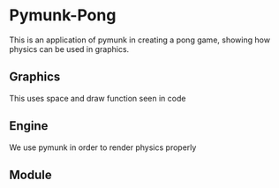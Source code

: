 # Pymunk-Pong
This is an application of pymunk in creating a pong game, showing how physics can be used in graphics.

## Graphics
This uses space and draw function seen in code

## Engine
We use pymunk in order to render physics properly

## Module
